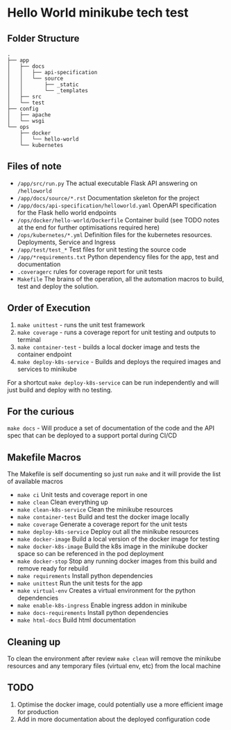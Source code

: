 Hello World minikube tech test
==============================


Folder Structure
----------------

``` text
.
├── app
│   ├── docs
│   │   ├── api-specification
│   │   └── source
│   │       ├── _static
│   │       └── _templates
│   ├── src
│   └── test
├── config
│   ├── apache
│   └── wsgi
└── ops
    ├── docker
    │   └── hello-world
    └── kubernetes

```

Files of note
-------------

- `/app/src/run.py` The actual executable Flask API answering on `/helloworld`
- `/app/docs/source/*.rst` Documentation skeleton for the project
- `/app/docs/api-specification/helloworld.yaml` OpenAPI specification for the Flask hello world endpoints
- `/ops/docker/hello-world/Dockerfile` Container build (see TODO notes at the end for further optimisations required here)
- `/ops/kubernetes/*.yml` Definition files for the kubernetes resources. Deployments, Service and Ingress
- `/app/test/test_*` Test files for unit testing the source code 
- `/app/*requirements.txt` Python dependency files for the app, test and documentation
- `.coveragerc` rules for coverage report for unit tests
- `Makefile` The brains of the operation, all the automation macros to build, test and deploy the solution.

Order of Execution
------------------

1. `make unittest` - runs the unit test framework
2. `make coverage` - runs a coverage report for unit testing and outputs to terminal
3. `make container-test` - builds a local docker image and tests the container endpoint
4. `make deploy-k8s-service` - Builds and deploys the required images and services to minikube

For a shortcut `make deploy-k8s-service` can be run independently and will just build and deploy with no testing.

For the curious
---------------

`make docs` - Will produce a set of documentation of the code and the API spec that can be deployed to a support portal during CI/CD

Makefile Macros
---------------

The Makefile is self documenting so just run `make` and it will provide the list of available macros

- `make ci`                           Unit tests and coverage report in one
- `make clean`                        Clean everything up
- `make clean-k8s-service`            Clean the minikube resources
- `make container-test`               Build and test the docker image locally
- `make coverage`                     Generate a coverage report for the unit tests
- `make deploy-k8s-service`           Deploy out all the minikube resources
- `make docker-image`                 Build a local version of the docker image for testing
- `make docker-k8s-image`             Build the k8s image in the minikube docker space so can be referenced in the pod deployment
- `make docker-stop`                  Stop any running docker images from this build and remove ready for rebuild
- `make requirements`                 Install python dependencies
- `make unittest`                     Run the unit tests for the app
- `make virtual-env`                  Creates a virtual environment for the python dependencies
- `make enable-k8s-ingress`           Enable ingress addon in minikube
- `make docs-requirements`              Install python dependencies
- `make html-docs`                      Build html documentation

Cleaning up
-----------

To clean the environment after review `make clean` will remove the minikube resources and any temporary files (virtual env, etc) from the local machine

TODO
----

1. Optimise the docker image, could potentially use a more efficient image for production
2. Add in more documentation about the deployed configuration code

